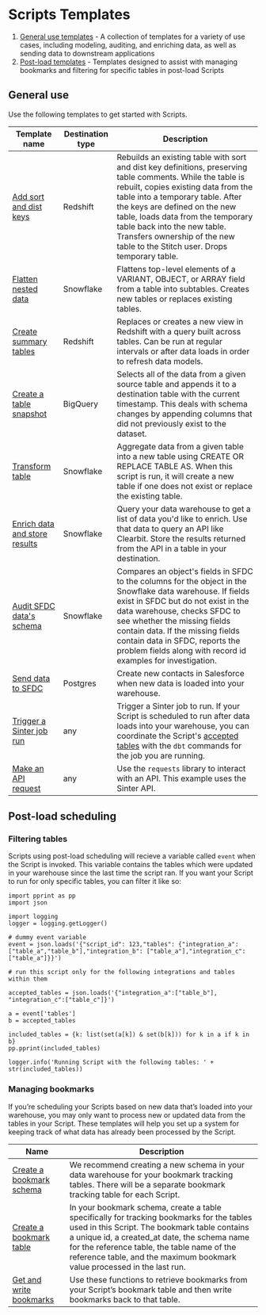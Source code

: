 # Scripts Templates

1. [General use templates](#general-use) - A collection of templates for a variety of use cases, including modeling, auditing, and enriching data, as well as sending data to downstream applications
2. [Post-load templates](#post-load-scheduling) - Templates designed to assist with managing bookmarks and filtering for specific tables in post-load Scripts

## General use

Use the following templates to get started with Scripts.

| Template name | Destination type | Description |
| --- | --- | --- |
| [Add sort and dist keys](https://github.com/jennakertz/scripts-templates/blob/master/add-sort-dist-keys-redshift.py) | Redshift | Rebuilds an existing table with sort and dist key definitions, preserving table comments. While the table is rebuilt, copies existing data from the table into a temporary table. After the keys are defined on the new table, loads data from the temporary table back into the new table. Transfers ownership of the new table to the Stitch user. Drops temporary table. |
| [Flatten nested data](https://github.com/jennakertz/scripts-templates/blob/master/flatten-data-snowflake.py) | Snowflake | Flattens top-level elements of a VARIANT, OBJECT, or ARRAY field from a table into subtables. Creates new tables or replaces existing tables. | 
| [Create summary tables](https://github.com/jennakertz/scripts-templates/blob/master/summary-tables-redshift.py) | Redshift | Replaces or creates a new view in Redshift with a query built across tables. Can be run at regular intervals or after data loads in order to refresh data models. | 
| [Create a table snapshot](https://github.com/jennakertz/scripts-templates/blob/master/table-snapshot-bigquery.py) | BigQuery | Selects all of the data from a given source table and appends it to a destination table with the current timestamp. This deals with schema changes by appending columns that did not previously exist to the dataset. | 
| [Transform table](https://github.com/jennakertz/scripts-templates/blob/master/transform-table-snowflake.py) | Snowflake | Aggregate data from a given table into a new table using CREATE OR REPLACE TABLE AS. When this script is run, it will create a new table if one does not exist or replace the existing table. | 
| [Enrich data and store results](https://github.com/jennakertz/scripts-templates/blob/master/get-results-and-store-in-table-snowflake.py) | Snowflake | Query your data warehouse to get a list of data you'd like to enrich. Use that data to query an API like Clearbit. Store the results returned from the API in a table in your destination. |
| [Audit SFDC data's schema](https://github.com/jennakertz/scripts-templates/blob/master/audit-sfdc-fields-snowflake.py) | Snowflake | Compares an object's fields in SFDC to the columns for the object in the Snowflake data warehouse. If fields exist in SFDC but do not exist in the data warehouse, checks SFDC to see whether the missing fields contain data. If the missing fields contain data in SFDC, reports the problem fields along with record id examples for investigation. | 
| [Send data to SFDC](https://github.com/jennakertz/scripts-templates/blob/master/send-data-from-postgres-to-sfdc.py) | Postgres | Create new contacts in Salesforce when new data is loaded into your warehouse. | 
| [Trigger a Sinter job run](https://github.com/jennakertz/scripts-templates/blob/master/trigger-sinter.py) | any | Trigger a Sinter job to run. If your Script is scheduled to run after data loads into your warehouse, you can coordinate the Script's [accepted tables](#filtering-tables) with the `dbt` commands for the job you are running. | 
| [Make an API request](https://github.com/jennakertz/scripts-templates/blob/master/trigger-sinter.py) | any | Use the `requests` library to interact with an API. This example uses the Sinter API. | 

## Post-load scheduling

### Filtering tables

Scripts using post-load scheduling will recieve a variable called `event` when the Script is invoked. This variable contains the tables which were updated in your warehouse since the last time the script ran. If you want your Script to run for only specific tables, you can filter it like so:

```
import pprint as pp
import json

import logging
logger = logging.getLogger()

# dummy event variable
event = json.loads('{"script_id": 123,"tables": {"integration_a": ["table_a","table_b"],"integration_b": ["table_a"],"integration_c": ["table_a"]}}')

# run this script only for the following integrations and tables within them

accepted_tables = json.loads('{"integration_a":["table_b"], "integration_c":["table_c"]}')

a = event['tables']
b = accepted_tables

included_tables = {k: list(set(a[k]) & set(b[k])) for k in a if k in b}
pp.pprint(included_tables)

logger.info('Running Script with the following tables: ' + str(included_tables))
```

### Managing bookmarks

If you’re scheduling your Scripts based on new data that’s loaded into your warehouse, you may only want to process new or updated data from the tables in your Script. These templates will help you set up a system for keeping track of what data has already been processed by the Script.

| Name | Description |
| --- | --- |
| [Create a bookmark schema](https://github.com/jennakertz/scripts-templates/blob/master/managing-bookmarks/create-bookmark-schema.py) | We recommend creating a new schema in your data warehouse for your bookmark tracking tables. There will be a separate bookmark tracking table for each Script. | 
| [Create a bookmark table](https://github.com/jennakertz/scripts-templates/blob/master/managing-bookmarks/create-bookmark-table.py) | In your bookmark schema, create a table specifically for tracking bookmarks for the tables used in this Script. The bookmark table contains a unique id, a created_at date, the schema name for the reference table, the table name of the reference table, and the maximum bookmark value processed in the last run. |
| [Get and write bookmarks](https://github.com/jennakertz/scripts-templates/blob/master/managing-bookmarks/get-and-write-bookmarks.py) | Use these functions to retrieve bookmarks from your Script’s bookmark table and then write bookmarks back to that table. | 

